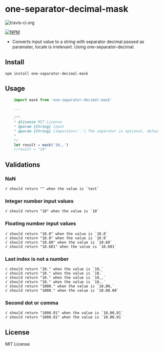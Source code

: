 # one-separator-decimal-mask

![travis-ci.org](https://api.travis-ci.org/tiago-marques/one-separator-decimal-mask.svg?branch=master)

[![NPM](https://nodei.co/npm/one-separator-decimal-mask.png)](https://nodei.co/npm/one-separator-decimal-mask/)

* Converts input value to a string with separator decimal passed as paramater, locale is irrelevant. Using one-separator-decimal.

## Install

    npm install one-separator-decimal-mask

## Usage

```javascript
    import mask from 'one-separator-decimal-mask'

    ...

    /**
    * @license MIT License
    * @param {String} input
    * @param {String} [separator='.'] The separator is optional, default value is a dot.
    *
    */
    let result = mask('10,,')
    //result = "10"
```

## Validations

### NaN
    √ should return "" when the value is `test`
### Integer number input values
    √ should return "10" when the value is `10`
### Floating number input values
    √ should return "10.0" when the value is `10,0`
    √ should return "10.0" when the value is `10.0`
    √ should return "10.60" when the value is `10.60`
    √ should return "10.601" when the value is `10.601`
### Last index is not a number
    √ should return "10." when the value is `10,`
    √ should return "10." when the value is `10.`
    √ should return "10." when the value is `10,,`
    √ should return "10." when the value is `10..`
    √ should return "1000." when the value is `10,00,`
    √ should return "1000." when the value is `10.00.00`
### Second dot or comma
    √ should return "1000.01" when the value is `10,00,01`
    √ should return "1000.01" when the value is `10.00.01`

## License

MIT License
